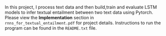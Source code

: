 In this project, I process text data and then build,train and evaluate LSTM models to infer textual entailment between two text data using Pytorch. Please view the **Implementation** section in ``rnns_for_textual_entailment.pdf`` for project details. Instructions to run the program can be found in the ``README.txt`` file.  
